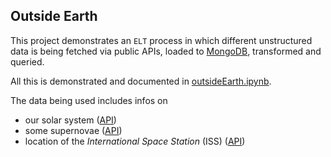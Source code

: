 ## Outside Earth

This project demonstrates an `ELT` process in which different unstructured data is being fetched via public APIs, loaded to [MongoDB](https://www.mongodb.com), transformed and queried.

All this is demonstrated and documented in [outsideEarth.ipynb](outsideEarth.ipynb).

The data being used includes infos on
- our solar system ([API]("https://api.le-systeme-solaire.net/rest/bodies/"))
- some supernovae ([API]("https://raw.githubusercontent.com/astrocatalogs/sne-2015-2019/master/"))
- location of the *International Space Station* (ISS) ([API]("https://api.wheretheiss.at/v1/satellites/25544"))
